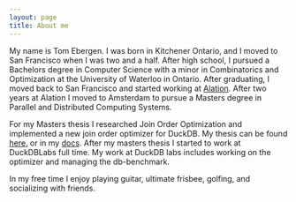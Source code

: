 ```yaml
---
layout: page
title: About me
---
```


My name is Tom Ebergen. I was born in Kitchener Ontario, and I moved to San Francisco when I was two and a half. After high school, I pursued a Bachelors degree in Computer Science with a minor in Combinatorics and Optimization at the University of Waterloo in Ontario. After graduating, I moved back to San Francisco and started working at [Alation](https://www.alation.com/). After two years at Alation I moved to Amsterdam to pursue a Masters degree in Parallel and Distributed Computing Systems. 

For my Masters thesis I researched Join Order Optimization and implemented a new join order optimizer for DuckDB. My thesis can be found [here](https://homepages.cwi.nl/~boncz/msc/2022-TomEbergen.pdf), or in my [docs](https://github.com/Tmonster/Tmonster.github.io/blob/master/docs/TomEbergenMasterThesis.pdf). After my masters thesis I started to work at DuckDBLabs full time. My work at DuckDB labs  includes working on the optimizer and managing the db-benchmark.

In my free time I enjoy playing guitar, ultimate frisbee, golfing, and socializing with friends.

